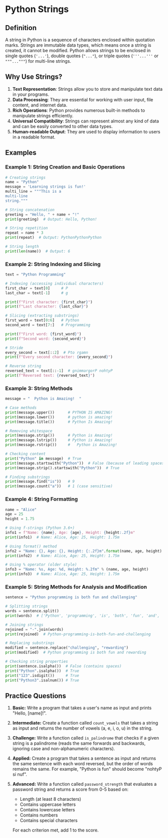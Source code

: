 # Python Strings

## Definition
A string in Python is a sequence of characters enclosed within quotation marks. Strings are immutable data types, which means once a string is created, it cannot be modified. Python allows strings to be enclosed in single quotes (`'...'`), double quotes (`"..."`), or triple quotes (`'''...'''` or `"""..."""`) for multi-line strings.

## Why Use Strings?
1. **Text Representation**: Strings allow you to store and manipulate text data in your programs.
2. **Data Processing**: They are essential for working with user input, file content, and internet data.
3. **Rich Operations**: Python provides numerous built-in methods to manipulate strings efficiently.
4. **Universal Compatibility**: Strings can represent almost any kind of data and can be easily converted to other data types.
5. **Human-readable Output**: They are used to display information to users in a readable format.

## Examples

### Example 1: String Creation and Basic Operations
```python
# Creating strings
name = "Python"
message = 'Learning strings is fun!'
multi_line = """This is a
multi-line
string."""

# String concatenation
greeting = "Hello, " + name + "!"
print(greeting)  # Output: Hello, Python!

# String repetition
repeat = name * 3
print(repeat)  # Output: PythonPythonPython

# String length
print(len(name))  # Output: 6
```

### Example 2: String Indexing and Slicing
```python
text = "Python Programming"

# Indexing (accessing individual characters)
first_char = text[0]     # P
last_char = text[-1]     # g

print(f"First character: {first_char}")
print(f"Last character: {last_char}")

# Slicing (extracting substrings)
first_word = text[0:6]   # Python
second_word = text[7:]   # Programming

print(f"First word: {first_word}")
print(f"Second word: {second_word}")

# Stride
every_second = text[::2]  # Pto rgamn
print(f"Every second character: {every_second}")

# Reverse string
reversed_text = text[::-1]  # gnimmargorP nohtyP
print(f"Reversed text: {reversed_text}")
```

### Example 3: String Methods
```python
message = "  Python is Amazing!  "

# Case methods
print(message.upper())      # PYTHON IS AMAZING!  
print(message.lower())      # python is amazing!  
print(message.title())      # Python Is Amazing!  

# Removing whitespace
print(message.strip())      # Python is Amazing!
print(message.lstrip())     # Python is Amazing!  
print(message.rstrip())     #   Python is Amazing!

# Checking content
print("Python" in message)  # True
print(message.startswith("Python"))  # False (because of leading spaces)
print(message.strip().startswith("Python"))  # True

# Finding substrings
print(message.find("is"))   # 9
print(message.count("a"))   # 1 (case sensitive)
```

### Example 4: String Formatting
```python
name = "Alice"
age = 25
height = 1.75

# Using f-strings (Python 3.6+)
info1 = f"Name: {name}, Age: {age}, Height: {height:.2f}m"
print(info1)  # Name: Alice, Age: 25, Height: 1.75m

# Using format() method
info2 = "Name: {}, Age: {}, Height: {:.2f}m".format(name, age, height)
print(info2)  # Name: Alice, Age: 25, Height: 1.75m

# Using % operator (older style)
info3 = "Name: %s, Age: %d, Height: %.2fm" % (name, age, height)
print(info3)  # Name: Alice, Age: 25, Height: 1.75m
```

### Example 5: String Methods for Analysis and Modification
```python
sentence = "Python programming is both fun and challenging"

# Splitting strings
words = sentence.split()
print(words)  # ['Python', 'programming', 'is', 'both', 'fun', 'and', 'challenging']

# Joining strings
rejoined = "-".join(words)
print(rejoined)  # Python-programming-is-both-fun-and-challenging

# Replacing substrings
modified = sentence.replace("challenging", "rewarding")
print(modified)  # Python programming is both fun and rewarding

# Checking string properties
print(sentence.isalpha())  # False (contains spaces)
print("Python".isalpha())  # True
print("123".isdigit())     # True
print("Python3".isalnum()) # True
```

## Practice Questions

1. **Basic:** Write a program that takes a user's name as input and prints "Hello, [name]!".

2. **Intermediate:** Create a function called `count_vowels` that takes a string as input and returns the number of vowels (a, e, i, o, u) in the string.

3. **Challenge:** Write a function called `is_palindrome` that checks if a given string is a palindrome (reads the same forwards and backwards, ignoring case and non-alphanumeric characters).

4. **Applied:** Create a program that takes a sentence as input and returns the same sentence with each word reversed, but the order of words remains the same. For example, "Python is fun" should become "nohtyP si nuf".

5. **Advanced:** Write a function called `password_strength` that evaluates a password string and returns a score from 0-5 based on:
   - Length (at least 8 characters)
   - Contains uppercase letters
   - Contains lowercase letters
   - Contains numbers
   - Contains special characters
   
   For each criterion met, add 1 to the score.